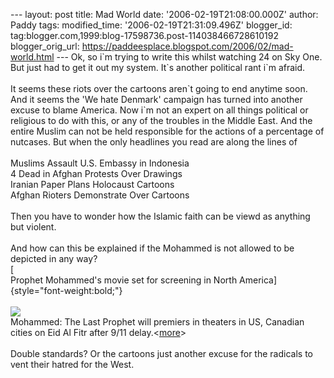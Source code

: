 \-\-- layout: post title: Mad World date: \'2006-02-19T21:08:00.000Z\'
author: Paddy tags: modified\_time: \'2006-02-19T21:31:09.496Z\'
blogger\_id: tag:blogger.com,1999:blog-17598736.post-114038466728610192
blogger\_orig\_url:
https://paddeesplace.blogspot.com/2006/02/mad-world.html \-\-- Ok, so
i\`m trying to write this whilst watching 24 on Sky One. But just had to
get it out my system. It\`s another political rant i\`m afraid.\
\
It seems these riots over the cartoons aren\`t going to end anytime
soon. And it seems the \'We hate Denmark\' campaign has turned into
another excuse to blame America. Now i\`m not an expert on all things
political or religious to do with this, or any of the troubles in the
Middle East. And the entire Muslim can not be held responsible for the
actions of a percentage of nutcases. But when the only headlines you
read are along the lines of\
\
Muslims Assault U.S. Embassy in Indonesia\
4 Dead in Afghan Protests Over Drawings\
Iranian Paper Plans Holocaust Cartoons\
Afghan Rioters Demonstrate Over Cartoons\
\
Then you have to wonder how the Islamic faith can be viewd as anything
but violent.\
\
And how can this be explained if the Mohammed is not allowed to be
depicted in any way?\
[\
Prophet Mohammed\'s movie set for screening in North
America]{style="font-weight:bold;"}\
\
[![](https://www.middle-east-online.com/pictures/big/_11573_prophet-movie-14-10-2004.jpg)](https://www.middle-east-online.com/pictures/big/_11573_prophet-movie-14-10-2004.jpg)\
Mohammed: The Last Prophet will premiers in theaters in US, Canadian
cities on Eid Al Fitr after 9/11
delay.\<[more](https://www.middle-east-online.com/english/culture/?id=11573)\>\
\
Double standards? Or the cartoons just another excuse for the radicals
to vent their hatred for the West.
